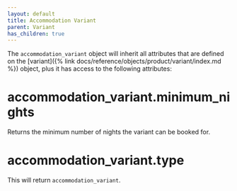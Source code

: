 ```yaml
---
layout: default
title: Accommodation Variant
parent: Variant
has_children: true
---
```


The `accommodation_variant` object will inherit all attributes that are defined on
the [variant]({% link docs/reference/objects/product/variant/index.md %}) object, plus
it has access to the following attributes:

# accommodation_variant.minimum_nights

Returns the minimum number of nights the variant can be booked for.

# accommodation_variant.type

This will return `accommodation_variant`.

